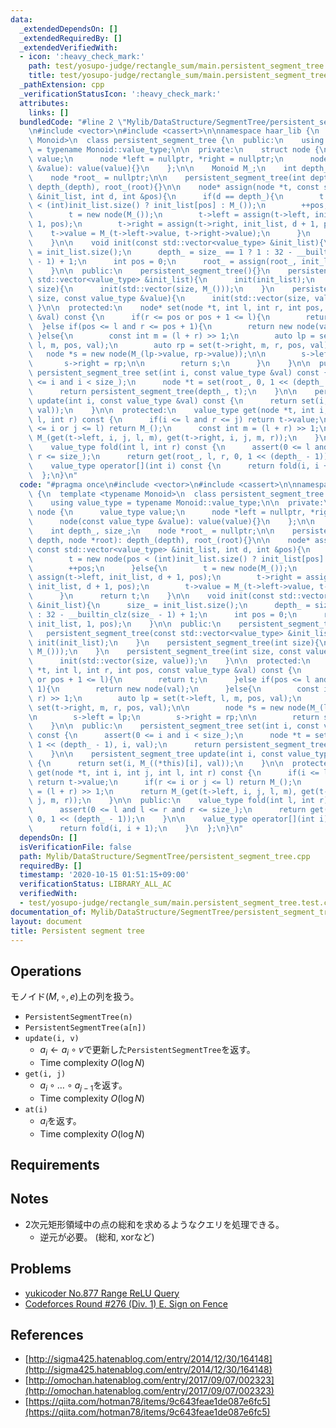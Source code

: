 ```yaml
---
data:
  _extendedDependsOn: []
  _extendedRequiredBy: []
  _extendedVerifiedWith:
  - icon: ':heavy_check_mark:'
    path: test/yosupo-judge/rectangle_sum/main.persistent_segment_tree.test.cpp
    title: test/yosupo-judge/rectangle_sum/main.persistent_segment_tree.test.cpp
  _pathExtension: cpp
  _verificationStatusIcon: ':heavy_check_mark:'
  attributes:
    links: []
  bundledCode: "#line 2 \"Mylib/DataStructure/SegmentTree/persistent_segment_tree.cpp\"\
    \n#include <vector>\n#include <cassert>\n\nnamespace haar_lib {\n  template <typename\
    \ Monoid>\n  class persistent_segment_tree {\n  public:\n    using value_type\
    \ = typename Monoid::value_type;\n\n  private:\n    struct node {\n      value_type\
    \ value;\n      node *left = nullptr, *right = nullptr;\n      node(const value_type\
    \ &value): value(value){}\n    };\n\n    Monoid M_;\n    int depth_, size_;\n\
    \    node *root_ = nullptr;\n\n    persistent_segment_tree(int depth, node *root):\
    \ depth_(depth), root_(root){}\n\n    node* assign(node *t, const std::vector<value_type>\
    \ &init_list, int d, int &pos){\n      if(d == depth_){\n        t = new node(pos\
    \ < (int)init_list.size() ? init_list[pos] : M_());\n        ++pos;\n      }else{\n\
    \        t = new node(M_());\n        t->left = assign(t->left, init_list, d +\
    \ 1, pos);\n        t->right = assign(t->right, init_list, d + 1, pos);\n    \
    \    t->value = M_(t->left->value, t->right->value);\n      }\n      return t;\n\
    \    }\n\n    void init(const std::vector<value_type> &init_list){\n      size_\
    \ = init_list.size();\n      depth_ = size_ == 1 ? 1 : 32 - __builtin_clz(size_\
    \ - 1) + 1;\n      int pos = 0;\n      root_ = assign(root_, init_list, 1, pos);\n\
    \    }\n\n  public:\n    persistent_segment_tree(){}\n    persistent_segment_tree(const\
    \ std::vector<value_type> &init_list){\n      init(init_list);\n    }\n    persistent_segment_tree(int\
    \ size){\n      init(std::vector(size, M_()));\n    }\n    persistent_segment_tree(int\
    \ size, const value_type &value){\n      init(std::vector(size, value));\n   \
    \ }\n\n  protected:\n    node* set(node *t, int l, int r, int pos, const value_type\
    \ &val) const {\n      if(r <= pos or pos + 1 <= l){\n        return t;\n    \
    \  }else if(pos <= l and r <= pos + 1){\n        return new node(val);\n     \
    \ }else{\n        const int m = (l + r) >> 1;\n        auto lp = set(t->left,\
    \ l, m, pos, val);\n        auto rp = set(t->right, m, r, pos, val);\n\n     \
    \   node *s = new node(M_(lp->value, rp->value));\n\n        s->left = lp;\n \
    \       s->right = rp;\n\n        return s;\n      }\n    }\n\n  public:\n   \
    \ persistent_segment_tree set(int i, const value_type &val) const {\n      assert(0\
    \ <= i and i < size_);\n      node *t = set(root_, 0, 1 << (depth_ - 1), i, val);\n\
    \      return persistent_segment_tree(depth_, t);\n    }\n\n    persistent_segment_tree\
    \ update(int i, const value_type &val) const {\n      return set(i, M_((*this)[i],\
    \ val));\n    }\n\n  protected:\n    value_type get(node *t, int i, int j, int\
    \ l, int r) const {\n      if(i <= l and r <= j) return t->value;\n      if(r\
    \ <= i or j <= l) return M_();\n      const int m = (l + r) >> 1;\n      return\
    \ M_(get(t->left, i, j, l, m), get(t->right, i, j, m, r));\n    }\n\n  public:\n\
    \    value_type fold(int l, int r) const {\n      assert(0 <= l and l <= r and\
    \ r <= size_);\n      return get(root_, l, r, 0, 1 << (depth_ - 1));\n    }\n\n\
    \    value_type operator[](int i) const {\n      return fold(i, i + 1);\n    }\n\
    \  };\n}\n"
  code: "#pragma once\n#include <vector>\n#include <cassert>\n\nnamespace haar_lib\
    \ {\n  template <typename Monoid>\n  class persistent_segment_tree {\n  public:\n\
    \    using value_type = typename Monoid::value_type;\n\n  private:\n    struct\
    \ node {\n      value_type value;\n      node *left = nullptr, *right = nullptr;\n\
    \      node(const value_type &value): value(value){}\n    };\n\n    Monoid M_;\n\
    \    int depth_, size_;\n    node *root_ = nullptr;\n\n    persistent_segment_tree(int\
    \ depth, node *root): depth_(depth), root_(root){}\n\n    node* assign(node *t,\
    \ const std::vector<value_type> &init_list, int d, int &pos){\n      if(d == depth_){\n\
    \        t = new node(pos < (int)init_list.size() ? init_list[pos] : M_());\n\
    \        ++pos;\n      }else{\n        t = new node(M_());\n        t->left =\
    \ assign(t->left, init_list, d + 1, pos);\n        t->right = assign(t->right,\
    \ init_list, d + 1, pos);\n        t->value = M_(t->left->value, t->right->value);\n\
    \      }\n      return t;\n    }\n\n    void init(const std::vector<value_type>\
    \ &init_list){\n      size_ = init_list.size();\n      depth_ = size_ == 1 ? 1\
    \ : 32 - __builtin_clz(size_ - 1) + 1;\n      int pos = 0;\n      root_ = assign(root_,\
    \ init_list, 1, pos);\n    }\n\n  public:\n    persistent_segment_tree(){}\n \
    \   persistent_segment_tree(const std::vector<value_type> &init_list){\n     \
    \ init(init_list);\n    }\n    persistent_segment_tree(int size){\n      init(std::vector(size,\
    \ M_()));\n    }\n    persistent_segment_tree(int size, const value_type &value){\n\
    \      init(std::vector(size, value));\n    }\n\n  protected:\n    node* set(node\
    \ *t, int l, int r, int pos, const value_type &val) const {\n      if(r <= pos\
    \ or pos + 1 <= l){\n        return t;\n      }else if(pos <= l and r <= pos +\
    \ 1){\n        return new node(val);\n      }else{\n        const int m = (l +\
    \ r) >> 1;\n        auto lp = set(t->left, l, m, pos, val);\n        auto rp =\
    \ set(t->right, m, r, pos, val);\n\n        node *s = new node(M_(lp->value, rp->value));\n\
    \n        s->left = lp;\n        s->right = rp;\n\n        return s;\n      }\n\
    \    }\n\n  public:\n    persistent_segment_tree set(int i, const value_type &val)\
    \ const {\n      assert(0 <= i and i < size_);\n      node *t = set(root_, 0,\
    \ 1 << (depth_ - 1), i, val);\n      return persistent_segment_tree(depth_, t);\n\
    \    }\n\n    persistent_segment_tree update(int i, const value_type &val) const\
    \ {\n      return set(i, M_((*this)[i], val));\n    }\n\n  protected:\n    value_type\
    \ get(node *t, int i, int j, int l, int r) const {\n      if(i <= l and r <= j)\
    \ return t->value;\n      if(r <= i or j <= l) return M_();\n      const int m\
    \ = (l + r) >> 1;\n      return M_(get(t->left, i, j, l, m), get(t->right, i,\
    \ j, m, r));\n    }\n\n  public:\n    value_type fold(int l, int r) const {\n\
    \      assert(0 <= l and l <= r and r <= size_);\n      return get(root_, l, r,\
    \ 0, 1 << (depth_ - 1));\n    }\n\n    value_type operator[](int i) const {\n\
    \      return fold(i, i + 1);\n    }\n  };\n}\n"
  dependsOn: []
  isVerificationFile: false
  path: Mylib/DataStructure/SegmentTree/persistent_segment_tree.cpp
  requiredBy: []
  timestamp: '2020-10-15 01:51:15+09:00'
  verificationStatus: LIBRARY_ALL_AC
  verifiedWith:
  - test/yosupo-judge/rectangle_sum/main.persistent_segment_tree.test.cpp
documentation_of: Mylib/DataStructure/SegmentTree/persistent_segment_tree.cpp
layout: document
title: Persistent segment tree
---
```


## Operations
モノイド$(M, \circ, e)$上の列を扱う。
- `PersistentSegmentTree(n)`
- `PersistentSegmentTree(a[n])`
- `update(i, v)`
	- $a_i \leftarrow a_i \circ v$で更新した`PersistentSegmentTree`を返す。
	- Time complexity $O(\log N$)
- `get(i, j)`
	- $a_i \circ \ldots \circ a_{j-1}$を返す。
	- Time complexity $O(\log N$)
- `at(i)`
	- $a_i$を返す。
	- Time complexity $O(\log N$)

## Requirements

## Notes

- 2次元矩形領域中の点の総和を求めるようなクエリを処理できる。
	- 逆元が必要。 (総和, xorなど)

## Problems

- [yukicoder No.877 Range ReLU Query](https://yukicoder.me/problems/no/877)
- [Codeforces Round #276 (Div. 1) E. Sign on Fence](https://codeforces.com/contest/484/problem/E)

## References

- [http://sigma425.hatenablog.com/entry/2014/12/30/164148](http://sigma425.hatenablog.com/entry/2014/12/30/164148)
- [http://omochan.hatenablog.com/entry/2017/09/07/002323](http://omochan.hatenablog.com/entry/2017/09/07/002323)
- [https://qiita.com/hotman78/items/9c643feae1de087e6fc5](https://qiita.com/hotman78/items/9c643feae1de087e6fc5)
